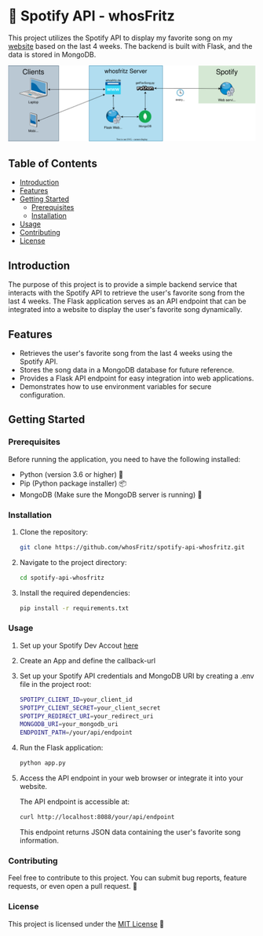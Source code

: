 # 🎵 Spotify API - whosFritz

This project utilizes the Spotify API to display my favorite song on my [website](https://whosfritz.de) based on the last 4 weeks. The backend is built with Flask, and the data is stored in MongoDB.

![svg](/api-architecture.svg)

## Table of Contents

- [Introduction](#introduction)
- [Features](#features)
- [Getting Started](#getting-started)
  - [Prerequisites](#prerequisites)
  - [Installation](#installation)
- [Usage](#usage)
- [Contributing](#contributing)
- [License](#license)

## Introduction

The purpose of this project is to provide a simple backend service that interacts with the Spotify API to retrieve the user's favorite song from the last 4 weeks. The Flask application serves as an API endpoint that can be integrated into a website to display the user's favorite song dynamically.

## Features

- Retrieves the user's favorite song from the last 4 weeks using the Spotify API.
- Stores the song data in a MongoDB database for future reference.
- Provides a Flask API endpoint for easy integration into web applications.
- Demonstrates how to use environment variables for secure configuration.

## Getting Started

### Prerequisites

Before running the application, you need to have the following installed:

- Python (version 3.6 or higher) 🐍
- Pip (Python package installer) 📦
- MongoDB (Make sure the MongoDB server is running) 🚀

### Installation

1. Clone the repository:

   ```bash
   git clone https://github.com/whosFritz/spotify-api-whosfritz.git
   ```

2. Navigate to the project directory:

   ```bash
   cd spotify-api-whosfritz
   ```

3. Install the required dependencies:

   ```bash
   pip install -r requirements.txt
   ```

### Usage

1. Set up your Spotify Dev Accout [here](https://developer.spotify.com/dashboard)
2. Create an App and define the callback-url
3. Set up your Spotify API credentials and MongoDB URI by creating a .env file in the project root:

   ```bash
   SPOTIPY_CLIENT_ID=your_client_id
   SPOTIPY_CLIENT_SECRET=your_client_secret
   SPOTIPY_REDIRECT_URI=your_redirect_uri
   MONGODB_URI=your_mongodb_uri
   ENDPOINT_PATH=/your/api/endpoint
   ```

4. Run the Flask application:

   ```bash
   python app.py
   ```

5. Access the API endpoint in your web browser or integrate it into your website.

   The API endpoint is accessible at:

   ```bash
   curl http://localhost:8088/your/api/endpoint
   ```

   This endpoint returns JSON data containing the user's favorite song information.

### Contributing

Feel free to contribute to this project. You can submit bug reports, feature requests, or even open a pull request. 🤝

### License

This project is licensed under the [MIT License](LICENSE) 📄
